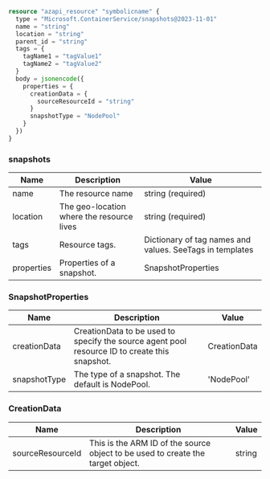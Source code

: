 ```terraform
resource "azapi_resource" "symbolicname" {
  type = "Microsoft.ContainerService/snapshots@2023-11-01"
  name = "string"
  location = "string"
  parent_id = "string"
  tags = {
    tagName1 = "tagValue1"
    tagName2 = "tagValue2"
  }
  body = jsonencode({
    properties = {
      creationData = {
        sourceResourceId = "string"
      }
      snapshotType = "NodePool"
    }
  })
}

```

### snapshots

| Name | Description | Value |
|-|-|-|
| name | The resource name | string (required) |
| location | The geo-location where the resource lives | string (required) |
| tags | Resource tags. | Dictionary of tag names and values. SeeTags in templates |
| properties | Properties of a snapshot. | SnapshotProperties |


### SnapshotProperties

| Name | Description | Value |
|-|-|-|
| creationData | CreationData to be used to specify the source agent pool resource ID to create this snapshot. | CreationData |
| snapshotType | The type of a snapshot. The default is NodePool. | 'NodePool' |


### CreationData

| Name | Description | Value |
|-|-|-|
| sourceResourceId | This is the ARM ID of the source object to be used to create the target object. | string |



